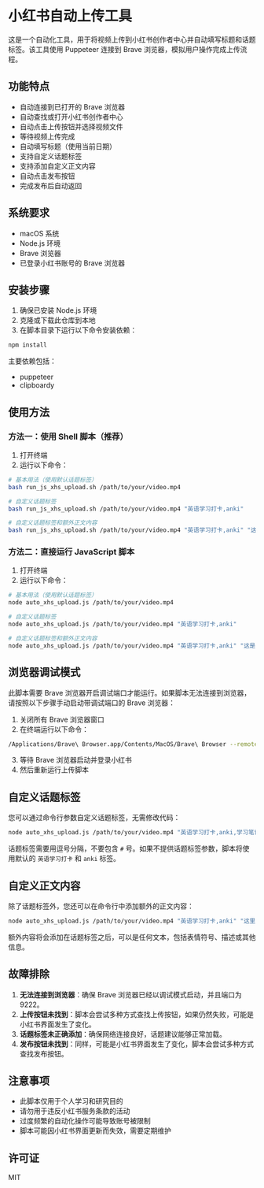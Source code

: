 # 小红书自动上传工具

这是一个自动化工具，用于将视频上传到小红书创作者中心并自动填写标题和话题标签。该工具使用 Puppeteer 连接到 Brave 浏览器，模拟用户操作完成上传流程。

## 功能特点

- 自动连接到已打开的 Brave 浏览器
- 自动查找或打开小红书创作者中心
- 自动点击上传按钮并选择视频文件
- 等待视频上传完成
- 自动填写标题（使用当前日期）
- 支持自定义话题标签
- 支持添加自定义正文内容
- 自动点击发布按钮
- 完成发布后自动返回

## 系统要求

- macOS 系统
- Node.js 环境
- Brave 浏览器
- 已登录小红书账号的 Brave 浏览器

## 安装步骤

1. 确保已安装 Node.js 环境
2. 克隆或下载此仓库到本地
3. 在脚本目录下运行以下命令安装依赖：

```bash
npm install
```

主要依赖包括：
- puppeteer
- clipboardy

## 使用方法

### 方法一：使用 Shell 脚本（推荐）

1. 打开终端
2. 运行以下命令：

```bash
# 基本用法（使用默认话题标签）
bash run_js_xhs_upload.sh /path/to/your/video.mp4

# 自定义话题标签
bash run_js_xhs_upload.sh /path/to/your/video.mp4 "英语学习打卡,anki"

# 自定义话题标签和额外正文内容
bash run_js_xhs_upload.sh /path/to/your/video.mp4 "英语学习打卡,anki" "这是我的英语学习笔记"
```

### 方法二：直接运行 JavaScript 脚本

1. 打开终端
2. 运行以下命令：

```bash
# 基本用法（使用默认话题标签）
node auto_xhs_upload.js /path/to/your/video.mp4

# 自定义话题标签
node auto_xhs_upload.js /path/to/your/video.mp4 "英语学习打卡,anki"

# 自定义话题标签和额外正文内容
node auto_xhs_upload.js /path/to/your/video.mp4 "英语学习打卡,anki" "这是我的英语学习笔记"
```

## 浏览器调试模式

此脚本需要 Brave 浏览器开启调试端口才能运行。如果脚本无法连接到浏览器，请按照以下步骤手动启动带调试端口的 Brave 浏览器：

1. 关闭所有 Brave 浏览器窗口
2. 在终端运行以下命令：
```bash
/Applications/Brave\ Browser.app/Contents/MacOS/Brave\ Browser --remote-debugging-port=9222
```
3. 等待 Brave 浏览器启动并登录小红书
4. 然后重新运行上传脚本

## 自定义话题标签

您可以通过命令行参数自定义话题标签，无需修改代码：

```bash
node auto_xhs_upload.js /path/to/your/video.mp4 "英语学习打卡,anki,学习笔记"
```

话题标签需要用逗号分隔，不要包含 `#` 号。如果不提供话题标签参数，脚本将使用默认的 `英语学习打卡` 和 `anki` 标签。

## 自定义正文内容

除了话题标签外，您还可以在命令行中添加额外的正文内容：

```bash
node auto_xhs_upload.js /path/to/your/video.mp4 "英语学习打卡,anki" "这里是额外的正文内容，将会添加在话题标签之后。"
```

额外内容将会添加在话题标签之后，可以是任何文本，包括表情符号、描述或其他信息。

## 故障排除

1. **无法连接到浏览器**：确保 Brave 浏览器已经以调试模式启动，并且端口为 9222。
2. **上传按钮未找到**：脚本会尝试多种方式查找上传按钮，如果仍然失败，可能是小红书界面发生了变化。
3. **话题标签未正确添加**：确保网络连接良好，话题建议能够正常加载。
4. **发布按钮未找到**：同样，可能是小红书界面发生了变化，脚本会尝试多种方式查找发布按钮。

## 注意事项

- 此脚本仅用于个人学习和研究目的
- 请勿用于违反小红书服务条款的活动
- 过度频繁的自动化操作可能导致账号被限制
- 脚本可能因小红书界面更新而失效，需要定期维护

## 许可证

MIT 